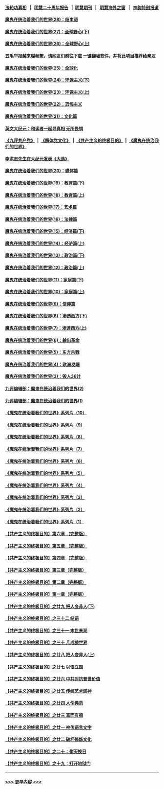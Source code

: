 #### [法轮功真相](https://github.com/gfw-breaker/truth/blob/master/README.md?t=0) &nbsp;&nbsp;|&nbsp;&nbsp; [明慧二十周年报告](https://github.com/gfw-breaker/mh-reports/blob/master/README.md?t=0) &nbsp;&nbsp;|&nbsp;&nbsp;[明慧期刊](https://github.com/gfw-breaker/mh-qikan) &nbsp;&nbsp;|&nbsp;&nbsp; [明慧海外之窗](https://github.com/gfw-breaker/mh-news/blob/master/README.md?t=0) &nbsp;&nbsp;|&nbsp;&nbsp; [神韵特别报道](https://github.com/gfw-breaker/mh-news/blob/master/shenyun.md?t=0)
#### [魔鬼在统治着我们的世界(28)：结束语](../pages/nsc422/n10936246.md?t=06110251) 
#### [魔鬼在统治着我们的世界(27)：全球野心(下)](../pages/nsc422/n10928319.md?t=06110251) 
#### [魔鬼在统治着我们的世界(26)：全球野心(上)](../pages/nsc422/n10900318.md?t=06110251) 
#### 五毛举报越来越频繁，请网友们前往下载 [一键翻墙软件](https://github.com/gfw-breaker/ssr-accounts)，并将此项目推荐给亲友
#### [魔鬼在统治着我们的世界(25)：全球化](../pages/nsc422/n10788205.md?t=06110251) 
#### [魔鬼在统治着我们的世界(24)：环保主义(下)](../pages/nsc422/n10695307.md?t=06110251) 
#### [魔鬼在统治着我们的世界(23)：环保主义(上)](../pages/nsc422/n10688613.md?t=06110251) 
#### [魔鬼在统治着我们的世界(22)：恐怖主义](../pages/nsc422/n10614727.md?t=06110251) 
#### [魔鬼在统治着我们的世界(21)：文化篇](../pages/nsc422/n10597706.md?t=06110251) 
#### [英文大纪元：和读者一起寻真相 无所畏惧](../pages/nsc422/n12542027.md?t=06110251) 
#### [《九评共产党》](https://github.com/begood0513/9ping.md/blob/master/README.md) &nbsp;|&nbsp; [《解体党文化》](../../../../jtdwh.md/blob/master/README.md)  &nbsp;|&nbsp; [《共产主义的终极目的》](../../../../gczydzjmd.md/blob/master/README.md) &nbsp;|&nbsp; [《魔鬼在统治我们的世界》](../../../../mgztzwmdsj.md/blob/master/README.md) 
#### [李洪志先生在大纪元发表《大选》](../pages/nsc422/n12534746.md?t=06110251) 
#### [魔鬼在统治着我们的世界(20)：媒体篇](../pages/nsc422/n10586579.md?t=06110251) 
#### [魔鬼在统治着我们的世界(19)：教育篇(下)](../pages/nsc422/n10564808.md?t=06110251) 
#### [魔鬼在统治着我们的世界(18)：教育篇(上)](../pages/nsc422/n10526970.md?t=06110251) 
#### [魔鬼在统治着我们的世界(17)：艺术篇](../pages/nsc422/n10499093.md?t=06110251) 
#### [魔鬼在统治着我们的世界(16)：法律篇](../pages/nsc422/n10485969.md?t=06110251) 
#### [魔鬼在统治着我们的世界(15)：经济篇(下)](../pages/nsc422/n10469975.md?t=06110251) 
#### [魔鬼在统治着我们的世界(14)：经济篇(上)](../pages/nsc422/n10457370.md?t=06110251) 
#### [魔鬼在统治着我们的世界(13)：政治篇(下)](../pages/nsc422/n10448270.md?t=06110251) 
#### [魔鬼在统治着我们的世界(12)：政治篇(上)](../pages/nsc422/n10444576.md?t=06110251) 
#### [魔鬼在统治着我们的世界(11)：家庭篇(下)](../pages/nsc422/n10440961.md?t=06110251) 
#### [魔鬼在统治着我们的世界(10)：家庭篇(上)](../pages/nsc422/n10435448.md?t=06110251) 
#### [魔鬼在统治着我们的世界(9)：信仰篇](../pages/nsc422/n10432159.md?t=06110251) 
#### [魔鬼在统治着我们的世界(8)：渗透西方(下)](../pages/nsc422/n10429603.md?t=06110251) 
#### [魔鬼在统治着我们的世界(7)：渗透西方(上)](../pages/nsc422/n10426013.md?t=06110251) 
#### [魔鬼在统治着我们的世界(6)：输出革命](../pages/nsc422/n10421536.md?t=06110251) 
#### [魔鬼在统治着我们的世界(5)：东方杀戮](../pages/nsc422/n10417707.md?t=06110251) 
#### [魔鬼在统治着我们的世界(4)：欧洲发端](../pages/nsc422/n10414890.md?t=06110251) 
#### [魔鬼在统治着我们的世界(3)：毁人36计](../pages/nsc422/n10411583.md?t=06110251) 
#### [九评编辑部：魔鬼在统治着我们的世界(2)](../pages/nsc422/n10410036.md?t=06110251) 
#### [九评编辑部：魔鬼在统治着我们的世界(1)](../pages/nsc422/n10406825.md?t=06110251) 
#### [《魔鬼在统治着我们的世界》系列片（10）](../pages/nsc422/n12292670.md?t=06110251) 
#### [《魔鬼在统治着我们的世界》系列片（9）](../pages/nsc422/n12290859.md?t=06110251) 
#### [《魔鬼在统治着我们的世界》系列片（8）](../pages/nsc422/n12287445.md?t=06110251) 
#### [《魔鬼在统治着我们的世界》系列片（7）](../pages/nsc422/n12283425.md?t=06110251) 
#### [《魔鬼在统治着我们的世界》系列片（6）](../pages/nsc422/n12282314.md?t=06110251) 
#### [《魔鬼在统治着我们的世界》系列片（5）](../pages/nsc422/n12281419.md?t=06110251) 
#### [《魔鬼在统治着我们的世界》系列片（4）](../pages/nsc422/n12274024.md?t=06110251) 
#### [《魔鬼在统治着我们的世界》系列片（3）](../pages/nsc422/n12271322.md?t=06110251) 
#### [《魔鬼在统治着我们的世界》系列片（2）](../pages/nsc422/n12269049.md?t=06110251) 
#### [《魔鬼在统治着我们的世界》系列片（1）](../pages/nsc422/n12267575.md?t=06110251) 
#### [【共产主义的终极目的】第六章 （完整版）](../pages/nsc422/n11428913.md?t=06110251) 
#### [【共产主义的终极目的】第五章 （完整版）](../pages/nsc422/n11428912.md?t=06110251) 
#### [【共产主义的终极目的】第四章 （完整版）](../pages/nsc422/n11428907.md?t=06110251) 
#### [【共产主义的终极目的】第三章（完整版）](../pages/nsc422/n11428848.md?t=06110251) 
#### [【共产主义的终极目的】第二章（完整版）](../pages/nsc422/n11428831.md?t=06110251) 
#### [【共产主义的终极目的】第一章（完整版）](../pages/nsc422/n11417651.md?t=06110251) 
#### [【共产主义的终极目的】之廿九 把人变非人(下)](../pages/nsc422/n11344140.md?t=06110251) 
#### [【共产主义的终极目的】之三十二 结语](../pages/nsc422/n11360535.md?t=06110251) 
#### [【共产主义的终极目的】之三十一 末世景观](../pages/nsc422/n11351129.md?t=06110251) 
#### [【共产主义的终极目的】之三十 几成狼世界](../pages/nsc422/n11348280.md?t=06110251) 
#### [【共产主义的终极目的】之廿八 把人变非人(上)](../pages/nsc422/n11340492.md?t=06110251) 
#### [【共产主义的终极目的】之廿七 以恨立国](../pages/nsc422/n11336944.md?t=06110251) 
#### [【共产主义的终极目的】之廿六 中共对抗普世价值](../pages/nsc422/n11324785.md?t=06110251) 
#### [【共产主义的终极目的】之廿五 传统艺术颂神](../pages/nsc422/n11296396.md?t=06110251) 
#### [【共产主义的终极目的】之廿四 人伦典范](../pages/nsc422/n11296397.md?t=06110251) 
#### [【共产主义的终极目的】之廿三 富而有德](../pages/nsc422/n11283598.md?t=06110251) 
#### [【共产主义的终极目的】之廿一 神传语言文字](../pages/nsc422/n11263265.md?t=06110251) 
#### [【共产主义的终极目的】之廿二 破坏修炼文化](../pages/nsc422/n11245728.md?t=06110251) 
#### [【共产主义的终极目的】之二十：偷天换日](../pages/nsc422/n11238846.md?t=06110251) 
#### [【共产主义的终极目的】之十九：打开地狱门](../pages/nsc422/n11206376.md?t=06110251) 

----
#### [ >>> 更早内容 <<< ](../indexes/nsc422-earlier.md)
